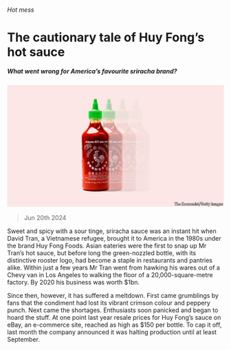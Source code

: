 ###### Hot mess

# The cautionary tale of Huy Fong’s hot sauce 

##### What went wrong for America’s favourite sriracha brand? 

![image](images/20240622_WBD002.jpg) 

> Jun 20th 2024 

Sweet and spicy with a sour tinge, sriracha sauce was an instant hit when David Tran, a Vietnamese refugee, brought it to America in the 1980s under the brand Huy Fong Foods. Asian eateries were the first to snap up Mr Tran’s hot sauce, but before long the green-nozzled bottle, with its distinctive rooster logo, had become a staple in restaurants and pantries alike. Within just a few years Mr Tran went from hawking his wares out of a Chevy van in Los Angeles to walking the floor of a 20,000-square-metre factory. By 2020 his business was worth $1bn.

Since then, however, it has suffered a meltdown. First came grumblings by fans that the condiment had lost its vibrant crimson colour and peppery punch. Next came the shortages. Enthusiasts soon panicked and began to hoard the stuff. At one point last year resale prices for Huy Fong’s sauce on eBay, an e-commerce site, reached as high as $150 per bottle. To cap it off, last month the company announced it was halting production until at least September.

